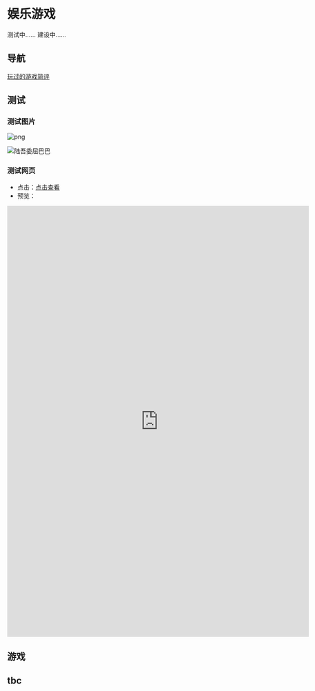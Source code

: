 # 娱乐游戏

测试中……
建设中……
## 导航
[玩过的游戏简评](GameComments2022.md)

## 测试
<!-- 
```plantuml
@startmindmap
+ 图
++ 主题1
+++ 子主题1.1
++ 主题2
-- 主题3
--- 子主题3.1
--- 子主题3.2
-- 子主题4
@endmindmap
``` -->
### 测试图片
![png](vx_images/394392000249886.png)

![陆吾委屈巴巴](vx_images/354342100244992.gif)

### 测试网页
- 点击：<a target="_blank" href="https://mianbaoduo.com/o/bread/YpuYmJxt">点击查看</a>
- 预览：
<iframe src="https://mianbaoduo.com/o/bread/YpuYmJxt" frameBorder="0" width="700" height="1000" scrolling="no" ></iframe>





## 游戏


## tbc